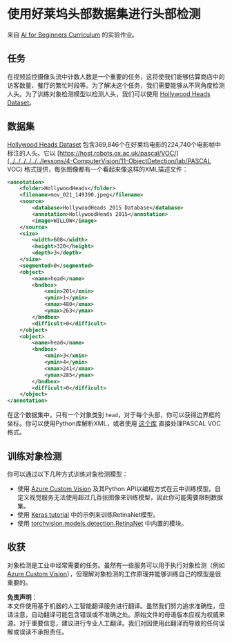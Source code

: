 # 使用好莱坞头部数据集进行头部检测

来自 [AI for Beginners Curriculum](https://github.com/microsoft/ai-for-beginners) 的实验作业。

## 任务

在视频监控摄像头流中计数人数是一个重要的任务，这将使我们能够估算商店中的访客数量、餐厅的繁忙时段等。为了解决这个任务，我们需要能够从不同角度检测人头。为了训练对象检测模型以检测人头，我们可以使用 [Hollywood Heads Dataset](https://www.di.ens.fr/willow/research/headdetection/)。

## 数据集

[Hollywood Heads Dataset](https://www.di.ens.fr/willow/research/headdetection/release/HollywoodHeads.zip) 包含369,846个在好莱坞电影的224,740个电影帧中标注的人头。它以 [https://host.robots.ox.ac.uk/pascal/VOC/](../../../../../../lessons/4-ComputerVision/11-ObjectDetection/lab/PASCAL VOC) 格式提供，每张图像都有一个看起来像这样的XML描述文件：

```xml
<annotation>
	<folder>HollywoodHeads</folder>
	<filename>mov_021_149390.jpeg</filename>
	<source>
		<database>HollywoodHeads 2015 Database</database>
		<annotation>HollywoodHeads 2015</annotation>
		<image>WILLOW</image>
	</source>
	<size>
		<width>608</width>
		<height>320</height>
		<depth>3</depth>
	</size>
	<segmented>0</segmented>
	<object>
		<name>head</name>
		<bndbox>
			<xmin>201</xmin>
			<ymin>1</ymin>
			<xmax>480</xmax>
			<ymax>263</ymax>
		</bndbox>
		<difficult>0</difficult>
	</object>
	<object>
		<name>head</name>
		<bndbox>
			<xmin>3</xmin>
			<ymin>4</ymin>
			<xmax>241</xmax>
			<ymax>285</ymax>
		</bndbox>
		<difficult>0</difficult>
	</object>
</annotation>
```

在这个数据集中，只有一个对象类别 `head`，对于每个头部，你可以获得边界框的坐标。你可以使用Python库解析XML，或者使用 [这个库](https://pypi.org/project/pascal-voc/) 直接处理PASCAL VOC格式。

## 训练对象检测

你可以通过以下几种方式训练对象检测模型：

* 使用 [Azure Custom Vision](https://docs.microsoft.com/azure/cognitive-services/custom-vision-service/quickstarts/object-detection?tabs=visual-studio&WT.mc_id=academic-77998-cacaste) 及其Python API以编程方式在云中训练模型。自定义视觉服务无法使用超过几百张图像来训练模型，因此你可能需要限制数据集。
* 使用 [Keras tutorial](https://keras.io/examples/vision/retinanet/) 中的示例来训练RetinaNet模型。
* 使用 [torchvision.models.detection.RetinaNet](https://pytorch.org/vision/stable/_modules/torchvision/models/detection/retinanet.html) 中内置的模块。

## 收获

对象检测是工业中经常需要的任务。虽然有一些服务可以用于执行对象检测（例如 [Azure Custom Vision](https://docs.microsoft.com/azure/cognitive-services/custom-vision-service/quickstarts/object-detection?tabs=visual-studio&WT.mc_id=academic-77998-cacaste)），但理解对象检测的工作原理并能够训练自己的模型是很重要的。

**免责声明**：  
本文件使用基于机器的人工智能翻译服务进行翻译。虽然我们努力追求准确性，但请注意，自动翻译可能包含错误或不准确之处。原始文件的母语版本应视为权威来源。对于重要信息，建议进行专业人工翻译。我们对因使用此翻译而导致的任何误解或误读不承担责任。